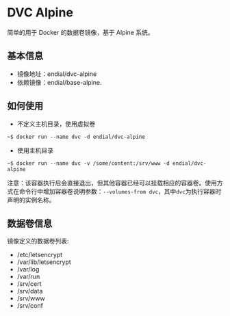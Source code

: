 # DVC Alpine

简单的用于 Docker 的数据卷镜像，基于 Alpine 系统。



## 基本信息

* 镜像地址：endial/dvc-alpine
* 依赖镜像：endial/base-alpine.



## 如何使用

* 不定义主机目录，使用虚拟卷

```
~$ docker run --name dvc -d endial/dvc-alpine
```

* 使用主机目录

```
~$ docker run --name dvc -v /some/content:/srv/www -d endial/dvc-alpine
```

注意：该容器执行后会直接退出，但其他容器已经可以挂载相应的容器卷。使用方式在命令行中增加容器卷说明参数：`--volumes-from dvc`，其中`dvc`为执行容器时声明的实例名称。



## 数据卷信息

镜像定义的数据卷列表:

* /etc/letsencrypt 
* /var/lib/letsencrypt
* /var/log
* /var/run
* /srv/cert
* /srv/data
* /srv/www
* /srv/conf
